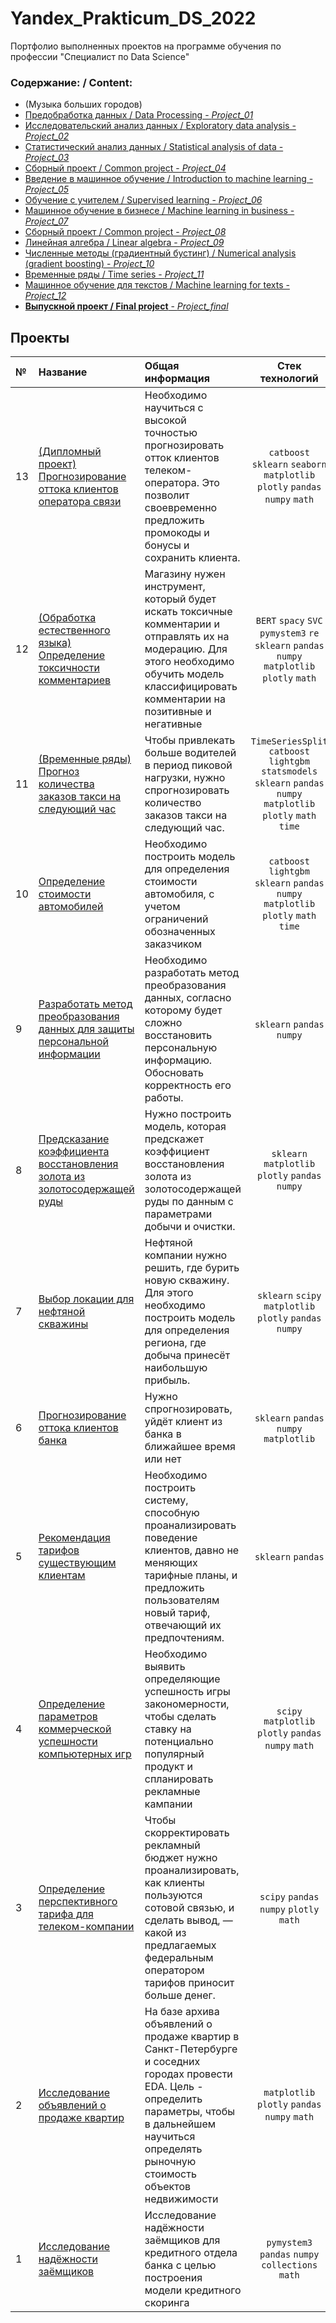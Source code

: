 # Yandex_Prakticum_DS_2022
Портфолио выполненных проектов на программе обучения по профессии "Специалист по Data Science"

### Содержание: / Content:

  - (Музыка больших городов)
  - [Предобработка данных / Data Processing - *Project_01*](01_bank_data_preprocessing)
  - [Исследовательский анализ данных / Exploratory data analysis - *Project_02*](02_real_estate_market)
  - [Статистический анализ данных / Statistical analysis of data - *Project_03*](03_statistical_data_analysis)
  - [Сборный проект / Common project - *Project_04*](04_game_dev_analytics)
  - [Введение в машинное обучение / Introduction to machine learning  - *Project_05*](05_ml_intro_mobile_tariffs)
  - [Обучение с учителем / Supervised learning  - *Project_06*](06_customer_churn_forecasting)
  - [Машинное обучение в бизнесе / Machine learning in business  - *Project_07*](07_ml_for_business_oil_bores)
  - [Сборный проект / Common project  - *Project_08*](08_gold_recovery)
  - [Линейная алгебра / Linear algebra  - *Project_09*](09_linear_algebra)
  - [Численные методы (градиентный бустинг) / Numerical analysis (gradient boosting)  - *Project_10*](10_cars_cost_determining)
  - [Временные ряды / Time series  - *Project_11*](11_time_series_taxi_orders_forecasting)
  - [Машинное обучение для текстов / Machine learning for texts  - *Project_12*](12_nlp_toxic_texts)
  - [**Выпускной проект / Final project**  - *Project_final*](13_graduate_project_telecom_customer_churn)

## Проекты

|№| Название | Общая информация | Стек технологий |
|:---|:-------------------|:----------------------------------------------------------|:-----------:|
|13  |[(Дипломный проект) Прогнозирование оттока клиентов оператора связи](13_graduate_project_telecom_customer_churn)|Необходимо научиться с высокой точностью прогнозировать отток клиентов телеком-оператора. Это позволит своевременно предложить промокоды и бонусы и сохранить клиента.|`catboost` `sklearn` `seaborn` `matplotlib` `plotly` `pandas` `numpy` `math`|
|12  |[(Обработка естественного языка) Определение токсичности комментариев](12_nlp_toxic_texts)|Магазину нужен инструмент, который будет искать токсичные комментарии и отправлять их на модерацию. Для этого необходимо обучить модель классифицировать комментарии на позитивные и негативные|`BERT` `spacy` `SVC` `pymystem3` `re` `sklearn` `pandas` `numpy` `matplotlib` `plotly` `math`|
|11  |[(Временные ряды) Прогноз количества заказов такси на следующий час](11_time_series_taxi_orders_forecasting)|Чтобы привлекать больше водителей в период пиковой нагрузки, нужно спрогнозировать количество заказов такси на следующий час.|`TimeSeriesSplit` `catboost` `lightgbm` `statsmodels` `sklearn` `pandas` `numpy` `matplotlib` `plotly` `math` `time`|
|10  |[Определение стоимости автомобилей](10_cars_cost_determining)|Необходимо построить модель для определения стоимости автомобиля, с учетом ограничений обозначенных заказчиком|`catboost` `lightgbm` `sklearn` `pandas` `numpy` `matplotlib` `plotly` `math` `time`|
|9   |[Разработать метод преобразования данных для защиты персональной информации](09_linear_algebra)|Необходимо разработать метод преобразования данных, согласно которому будет сложно восстановить персональную информацию. Обосновать корректность его работы.|`sklearn` `pandas` `numpy` |
|8   |[Предсказание коэффициента восстановления золота из золотосодержащей руды](08_gold_recovery)|Нужно построить модель, которая предскажет коэффициент восстановления золота из золотосодержащей руды по данным с параметрами добычи и очистки.|`sklearn` `matplotlib` `plotly` `pandas` `numpy`|
|7   |[Выбор локации для нефтяной скважины](07_ml_for_business_oil_bores)|Нефтяной компании нужно решить, где бурить новую скважину. Для этого необходимо построить модель для определения региона, где добыча принесёт наибольшую прибыль.|`sklearn` `scipy` `matplotlib` `plotly` `pandas` `numpy`|
|6   |[Прогнозирование оттока клиентов банка](06_customer_churn_forecasting/06_customer_churn_forecasting.ipynb)|Нужно спрогнозировать, уйдёт клиент из банка в ближайшее время или нет|`sklearn` `pandas` `numpy` `matplotlib`|
|5   |[Рекомендация тарифов существующим клиентам](05_ml_intro_mobile_tariffs)|Необходимо построить систему, способную проанализировать поведение клиентов, давно не меняющих тарифные планы, и предложить пользователям новый тариф, отвечающий их предпочтениям.|`sklearn` `pandas`|
|4   |[Определение параметров коммерческой успешности компьютерных игр](04_game_dev_analytics)|Необходимо выявить определяющие успешность игры закономерности, чтобы сделать ставку на потенциально популярный продукт и спланировать рекламные кампании|`scipy` `matplotlib` `plotly` `pandas` `numpy` `math`|
|3   |[Определение перспективного тарифа для телеком-компании](03_statistical_data_analysis)|Чтобы скорректировать рекламный бюджет нужно проанализировать, как клиенты пользуются сотовой связью, и сделать вывод, — какой из предлагаемых федеральным оператором тарифов приносит больше денег.|`scipy` `pandas` `numpy` `plotly` `math`|
|2   |[Исследование объявлений о продаже квартир](02_real_estate_market)|На базе архива объявлений о продаже квартир в Санкт-Петербурге и соседних городах провести EDA. Цель - определить параметры, чтобы в дальнейшем научиться определять рыночную стоимость объектов недвижимости|`matplotlib` `plotly` `pandas` `numpy` `math`|
|1   |[Исследование надёжности заёмщиков](01_bank_data_preprocessing)|Исследование надёжности заёмщиков для кредитного отдела банка с целью построения модели кредитного скоринга|`pymystem3` `pandas` `numpy` `collections` `math`|

